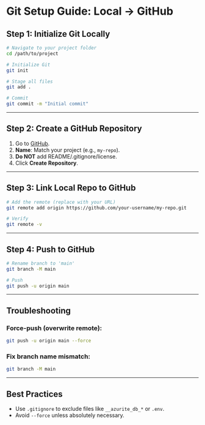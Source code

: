 # Git Setup Guide: Local → GitHub

## **Step 1: Initialize Git Locally**
```bash
# Navigate to your project folder
cd /path/to/project

# Initialize Git
git init

# Stage all files
git add .

# Commit
git commit -m "Initial commit"
```

---

## **Step 2: Create a GitHub Repository**
1. Go to [GitHub](https://github.com/new).
2. **Name**: Match your project (e.g., `my-repo`).
3. **Do NOT** add README/.gitignore/license.
4. Click **Create Repository**.

---

## **Step 3: Link Local Repo to GitHub**
```bash
# Add the remote (replace with your URL)
git remote add origin https://github.com/your-username/my-repo.git

# Verify
git remote -v
```

---

## **Step 4: Push to GitHub**
```bash
# Rename branch to 'main'
git branch -M main

# Push
git push -u origin main
```

---

## **Troubleshooting**
### Force-push (overwrite remote):
```bash
git push -u origin main --force
```

### Fix branch name mismatch:
```bash
git branch -M main
```

---

## **Best Practices**
- Use `.gitignore` to exclude files like `__azurite_db_*` or `.env`.
- Avoid `--force` unless absolutely necessary.